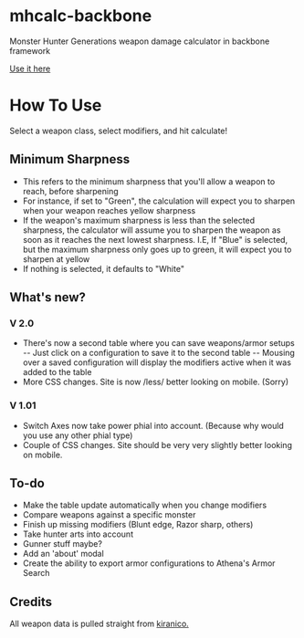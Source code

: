 # mhcalc-backbone

Monster Hunter Generations weapon damage calculator in backbone framework

[Use it here](http://trogg.net/MHCalc/)

# How To Use

Select a weapon class, select modifiers, and hit calculate!

## Minimum Sharpness

- This refers to the minimum sharpness that you'll allow a weapon to reach, before sharpening
- For instance, if set to "Green", the calculation will expect you to sharpen when your weapon reaches yellow sharpness
- If the weapon's maximum sharpness is less than the selected sharpness, the calculator will assume you to sharpen the weapon as soon as it reaches the next lowest sharpness. I.E, If "Blue" is selected, but the maximum sharpness only goes up to green, it will expect you to sharpen at yellow
- If nothing is selected, it defaults to "White"

## What's new?
### V 2.0

- There's now a second table where you can save weapons/armor setups
-- Just click on a configuration to save it to the second table
-- Mousing over a saved configuration will display the modifiers active when it was added to the table
- More CSS changes. Site is now /less/ better looking on mobile. (Sorry)

### V 1.01

- Switch Axes now take power phial into account. (Because why would you use any other phial type)
- Couple of CSS changes. Site should be very very slightly better looking on mobile.

## To-do
- Make the table update automatically when you change modifiers
- Compare weapons against a specific monster
- Finish up missing modifiers (Blunt edge, Razor sharp, others)
- Take hunter arts into account
- Gunner stuff maybe?
- Add an 'about' modal
- Create the ability to export armor configurations to Athena's Armor Search

## Credits

All weapon data is pulled straight from [kiranico.](http://mhgen.kiranico.com/)
